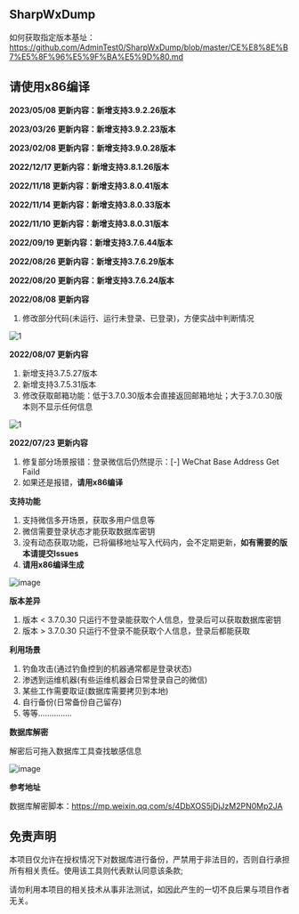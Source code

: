 ## SharpWxDump
如何获取指定版本基址：https://github.com/AdminTest0/SharpWxDump/blob/master/CE%E8%8E%B7%E5%8F%96%E5%9F%BA%E5%9D%80.md
## 请使用x86编译

**2023/05/08 更新内容：新增支持3.9.2.26版本** 

**2023/03/26 更新内容：新增支持3.9.2.23版本** 

**2023/02/08 更新内容：新增支持3.9.0.28版本** 

**2022/12/17 更新内容：新增支持3.8.1.26版本** 

**2022/11/18 更新内容：新增支持3.8.0.41版本** 

**2022/11/14 更新内容：新增支持3.8.0.33版本** 

**2022/11/10 更新内容：新增支持3.8.0.31版本** 

**2022/09/19 更新内容：新增支持3.7.6.44版本** 

**2022/08/26 更新内容：新增支持3.7.6.29版本** 

**2022/08/20 更新内容：新增支持3.7.6.24版本** 

**2022/08/08 更新内容**

1. 修改部分代码(未运行、运行未登录、已登录)，方便实战中判断情况

![1](https://user-images.githubusercontent.com/33925462/183328570-af92417f-ffd0-479d-b320-74e64bc71171.png)


**2022/08/07 更新内容**

1. 新增支持3.7.5.27版本
2. 新增支持3.7.5.31版本
3. 修改获取邮箱功能：低于3.7.0.30版本会直接返回邮箱地址；大于3.7.0.30版本则不显示任何信息

![1](https://user-images.githubusercontent.com/33925462/183289054-05321b52-67b3-4349-98eb-74584e579579.jpg)

**2022/07/23 更新内容**

1. 修复部分场景报错：登录微信后仍然提示：[-] WeChat Base Address Get Faild
2. 如果还是报错，**请用x86编译**

**支持功能**
1. 支持微信多开场景，获取多用户信息等
2. 微信需要登录状态才能获取数据库密钥
3. 没有动态获取功能，已将偏移地址写入代码内，会不定期更新，**如有需要的版本请提交Issues**
4. **请用x86编译生成**

![image](https://user-images.githubusercontent.com/33925462/179410099-c0f52c1c-b552-4a51-9822-7440b097bca4.png)

**版本差异**
1. 版本 < 3.7.0.30 只运行不登录能获取个人信息，登录后可以获取数据库密钥
2. 版本 > 3.7.0.30 只运行不登录不能获取个人信息，登录后都能获取

**利用场景**
1. 钓鱼攻击(通过钓鱼控到的机器通常都是登录状态)
2. 渗透到运维机器(有些运维机器会日常登录自己的微信)
3. 某些工作需要取证(数据库需要拷贝到本地)
4. 自行备份(日常备份自己留存)
5. 等等...............

**数据库解密**

解密后可拖入数据库工具查找敏感信息

![image](https://user-images.githubusercontent.com/33925462/179410883-10deefb3-793d-4e15-8475-a74954fafe19.png)

**参考地址**

数据库解密脚本：https://mp.weixin.qq.com/s/4DbXOS5jDjJzM2PN0Mp2JA

## 免责声明
本项目仅允许在授权情况下对数据库进行备份，严禁用于非法目的，否则自行承担所有相关责任。使用该工具则代表默认同意该条款;

请勿利用本项目的相关技术从事非法测试，如因此产生的一切不良后果与项目作者无关。
